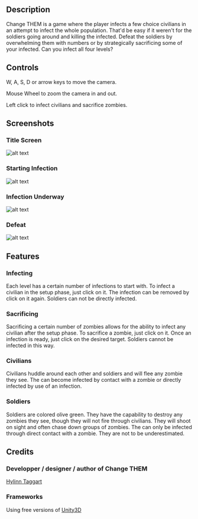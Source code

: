 ## Description

Change THEM is a game where the player infects a few choice civilians in an attempt to infect the whole population. That'd be easy if it weren't for the soldiers going around and killing the infected. Defeat the soldiers by overwhelming them with numbers or by strategically sacrificing some of your infected. Can you infect all four levels?

## Controls

W, A, S, D or arrow keys to move the camera.

Mouse Wheel to zoom the camera in and out.

Left click to infect civilians and sacrifice zombies.

## Screenshots

### Title Screen

![alt text](http://deitygames.github.io/ChangeThem/images/Start.jpg "Title Screen")

### Starting Infection

![alt text](http://deitygames.github.io/ChangeThem/images/Infecting.jpg "Starting Infection")

### Infection Underway

![alt text](http://deitygames.github.io/ChangeThem/images/InProgress.jpg "Infection Underway")

### Defeat

![alt text](http://deitygames.github.io/ChangeThem/images/Defeat.jpg "Defeat")

## Features

### Infecting
Each level has a certain number of infections to start with. To infect a civilian in the setup phase, just click on it. The infection can be removed by click on it again. Soldiers can not be directly infected.

### Sacrificing
Sacrificing a certain number of zombies allows for the ability to infect any civilian after the setup phase. To sacrifice a zombie, just click on it. Once an infection is ready, just click on the desired target. Soldiers cannot be infected in this way.

### Civilians
Civilians huddle around each other and soldiers and will flee any zombie they see. The can become infected by contact with a zombie or directly infected by use of an infection.

### Soldiers
Soldiers are colored olive green. They have the capability to destroy any zombies they see, though they will not fire through civilians. They will shoot on sight and often chase down groups of zombies. The can only be infected through direct contact with a zombie. They are not to be underestimated.

## Credits

### Developper / designer / author of Change THEM

[Hylinn Taggart](http://www.linkedin.com/in/htaggart)

### Frameworks

Using free versions of [Unity3D](http://unity3d.com/)
